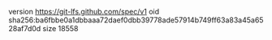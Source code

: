 version https://git-lfs.github.com/spec/v1
oid sha256:ba6fbbe0a1dbbaaa72daef0dbb39778ade57914b749ff63a83a45a6528af7d0d
size 18558
